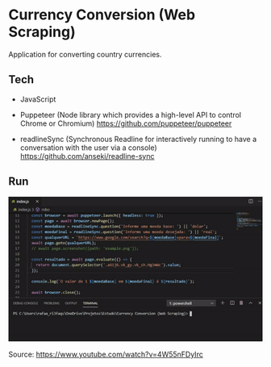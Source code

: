 # Currency Conversion (Web Scraping)
Application for converting country currencies.

## Tech
- JavaScript

- Puppeteer (Node library which provides a high-level API to control Chrome or Chromium)
https://github.com/puppeteer/puppeteer

- readlineSync (Synchronous Readline for interactively running to have a conversation with the user via a console)
https://github.com/anseki/readline-sync

## Run
![Run Program](https://raw.githubusercontent.com/rafaasimi/Currency-conversion-web-scraping/master/run.gif)

Source: https://www.youtube.com/watch?v=4W55nFDyIrc
